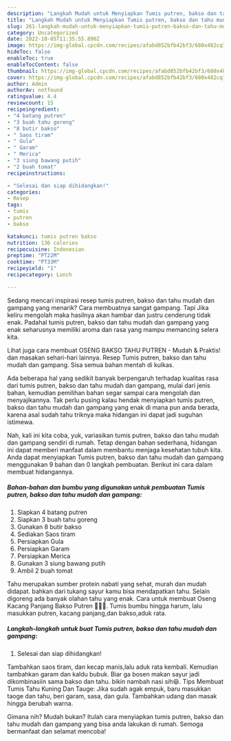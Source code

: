 ```yaml
---
description: "Langkah Mudah untuk Menyiapkan Tumis putren, bakso dan tahu mudah dan gampang Anti Gagal"
title: "Langkah Mudah untuk Menyiapkan Tumis putren, bakso dan tahu mudah dan gampang Anti Gagal"
slug: 261-langkah-mudah-untuk-menyiapkan-tumis-putren-bakso-dan-tahu-mudah-dan-gampang-anti-gagal
category: Uncategorized
date: 2022-10-05T11:35:55.890Z
image: https://img-global.cpcdn.com/recipes/afabd852bfb42bf3/680x482cq70/tumis-putren-bakso-dan-tahu-mudah-dan-gampang-foto-resep-utama.jpg
hideToc: false
enableToc: true
enableTocContent: false
thumbnail: https://img-global.cpcdn.com/recipes/afabd852bfb42bf3/680x482cq70/tumis-putren-bakso-dan-tahu-mudah-dan-gampang-foto-resep-utama.jpg
cover: https://img-global.cpcdn.com/recipes/afabd852bfb42bf3/680x482cq70/tumis-putren-bakso-dan-tahu-mudah-dan-gampang-foto-resep-utama.jpg
author: Admin
authorAv: notfound
ratingvalue: 4.4
reviewcount: 15
recipeingredient:
- "4 batang putren"
- "3 buah tahu goreng"
- "8 butir bakso"
- " Saos tiram"
- " Gula"
- " Garam"
- " Merica"
- "3 siung bawang putih"
- "2 buah tomat"
recipeinstructions:

- "Selesai dan siap dihidangkan!"
categories:
- Resep
tags:
- tumis
- putren
- bakso

katakunci: tumis putren bakso 
nutrition: 136 calories
recipecuisine: Indonesian
preptime: "PT22M"
cooktime: "PT33M"
recipeyield: "1"
recipecategory: Lunch

---
```



Sedang mencari inspirasi resep tumis putren, bakso dan tahu mudah dan gampang yang menarik? Cara membuatnya sangat gampang. Tapi Jika keliru mengolah maka hasilnya akan hambar dan justru cenderung tidak enak. Padahal tumis putren, bakso dan tahu mudah dan gampang yang enak seharusnya memiliki aroma dan rasa yang mampu memancing selera kita.


Lihat juga cara membuat OSENG BAKSO TAHU PUTREN - Mudah &amp; Praktis! dan masakan sehari-hari lainnya. Resep Tumis putren, bakso dan tahu mudah dan gampang. Sisa semua bahan mentah di kulkas.

Ada beberapa hal yang sedikit banyak berpengaruh terhadap kualitas rasa dari tumis putren, bakso dan tahu mudah dan gampang, mulai dari jenis bahan, kemudian pemilihan bahan segar sampai cara mengolah dan menyajikannya. Tak perlu pusing kalau hendak menyiapkan tumis putren, bakso dan tahu mudah dan gampang yang enak di mana pun anda berada, karena asal sudah tahu triknya maka hidangan ini dapat jadi suguhan istimewa.


Nah, kali ini kita coba, yuk, variasikan tumis putren, bakso dan tahu mudah dan gampang sendiri di rumah. Tetap dengan bahan sederhana, hidangan ini dapat memberi manfaat dalam membantu menjaga kesehatan tubuh kita. Anda dapat menyiapkan Tumis putren, bakso dan tahu mudah dan gampang menggunakan 9 bahan dan 0 langkah pembuatan. Berikut ini cara dalam membuat hidangannya.

<!--inarticleads1-->

##### Bahan-bahan dan bumbu yang digunakan untuk pembuatan Tumis putren, bakso dan tahu mudah dan gampang:

1. Siapkan 4 batang putren
1. Siapkan 3 buah tahu goreng
1. Gunakan 8 butir bakso
1. Sediakan  Saos tiram
1. Persiapkan  Gula
1. Persiapkan  Garam
1. Persiapkan  Merica
1. Gunakan 3 siung bawang putih
1. Ambil 2 buah tomat


Tahu merupakan sumber protein nabati yang sehat, murah dan mudah didapat. bahkan dari tukang sayur kamu bisa mendapatkan tahu. Selain digoreng ada banyak olahan tahu yang enak. Cara untuk membuat Oseng Kacang Panjang Bakso Putren 👩🏻‍🍳. Tumis bumbu hingga harum, lalu masukkan putren, kacang panjang,dan bakso,aduk rata. 

<!--inarticleads2-->

##### Langkah-langkah untuk buat Tumis putren, bakso dan tahu mudah dan gampang:


1. Selesai dan siap dihidangkan!

Tambahkan saos tiram, dan kecap manis,lalu aduk rata kembali. Kemudian tambahkan garam dan kaldu bubuk. Biar ga bosen makan sayur jadi dikombinasiin sama bakso dan tahu. bikin nambah nasi sih😆. Tips Membuat Tumis Tahu Kuning Dan Tauge: Jika sudah agak empuk, baru masukkan taoge dan tahu, beri garam, sasa, dan gula. Tambahkan udang dan masak hingga berubah warna. 

Gimana nih? Mudah bukan? Itulah cara menyiapkan tumis putren, bakso dan tahu mudah dan gampang yang bisa anda lakukan di rumah. Semoga bermanfaat dan selamat mencoba!
